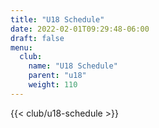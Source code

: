 ```yaml
---
title: "U18 Schedule"
date: 2022-02-01T09:29:48-06:00
draft: false
menu:
  club:
    name: "U18 Schedule"
    parent: "u18"
    weight: 110
---
```


{{< club/u18-schedule >}}
